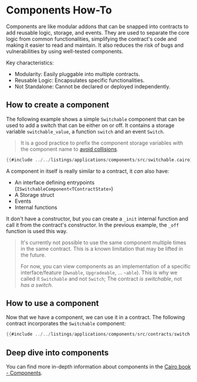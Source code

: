 # Components How-To

Components are like modular addons that can be snapped into contracts to add reusable logic, storage, and events.
They are used to separate the core logic from common functionalities, simplifying the contract's code and making it easier to read and maintain.
It also reduces the risk of bugs and vulnerabilities by using well-tested components.

Key characteristics:
- Modularity: Easily pluggable into multiple contracts.
- Reusable Logic: Encapsulates specific functionalities.
- Not Standalone: Cannot be declared or deployed independently.

## How to create a component

The following example shows a simple `Switchable` component that can be used to add a switch that can be either on or off.
It contains a storage variable `switchable_value`, a function `switch` and an event `Switch`.

> It is a good practice to prefix the component storage variables with the component name to [avoid collisions](./collisions.md).

```rust
{{#include ../../listings/applications/components/src/switchable.cairo}}
```

A component in itself is really similar to a contract, it *can* also have:
- An interface defining entrypoints (`ISwitchableComponent<TContractState>`)
- A Storage struct
- Events
- Internal functions

It don't have a constructor, but you can create a `_init` internal function and call it from the contract's constructor. In the previous example, the `_off` function is used this way.

> It's currently not possible to use the same component multiple times in the same contract.
> This is a known limitation that may be lifted in the future.
> 
> For now, you can view components as an implementation of a specific interface/feature (`Ownable`, `Upgradeable`, ... `~able`).
> This is why we called it `Switchable` and not `Switch`; The contract *is switchable*, not *has a switch*.

## How to use a component

Now that we have a component, we can use it in a contract.
The following contract incorporates the `Switchable` component:

```rust
{{#include ../../listings/applications/components/src/contracts/switch.cairo:contract}}
```

## Deep dive into components

You can find more in-depth information about components in the [Cairo book - Components](https://book.cairo-lang.org/ch99-01-05-00-components.html).
